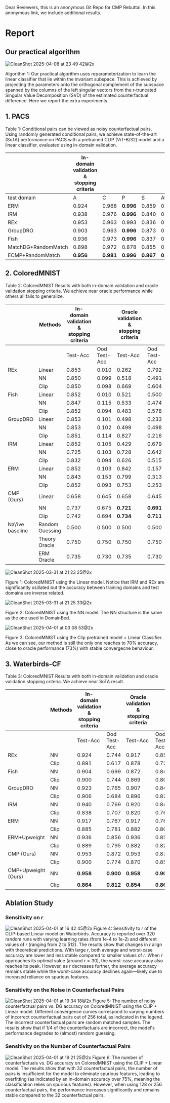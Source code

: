 Dear Reviewers, this is an anonymous Git Repo for CMP Rebuttal. In this anonymous link, we include additional results.
# Report
## Our practical algorithm
![CleanShot 2025-04-08 at 23 49 42@2x](https://github.com/user-attachments/assets/255776d9-284e-4fd8-9842-c4e1a2958168)




Algorithm 1: Our practical algorithm uses reparameterization to learn the linear classifier that lie within the invariant subspace. This is achieved by projecting the parameters onto the orthogonal complement of the subspace spanned by the columns of the left singular vectors from the r-truncated Singular Value Decomposition (SVD) of the estimated counterfactual difference.
Here we report the extra experiments.

## 1. PACS
Table 1: Conditional pairs can be viewed as noisy counterfactual pairs. Using randomly generated conditional pairs, we achieve state-of-the-art (SoTA) performance on PACS with a pretrained CLIP (ViT-B/32) model and a linear classifier, evaluated using in-domain validation.

||In-domain validation & stopping criteria|||||Oracle validation & stopping criteria|||||
|-|-|-|-|-|-|-|-|-|-|-|
|test domain|A|C|P|S|Avg|A|C|P|S|Avg|
|ERM|0.924|0.968|**0.996**|0.859|0.937|0.924|0.968|**0.996**|0.859|0.937|
|IRM|0.938|0.976|**0.996**|0.840|0.938|0.941|0.976|**0.996**|0.845|0.940|
|REx|0.953|0.963|0.993|0.836|0.936|0.953|0.975|**0.996**|0.845|0.942|
|GroupDRO|0.903|0.963|**0.996**|0.873|0.934|0.941|0.975|**0.996**|0.843|0.939|
|Fish|0.936|0.973|**0.996**|0.837|0.936|0.936|0.973|**0.996**|0.837|0.936|
|MatchDG+RandomMatch|0.898|0.972|0.878|0.855|0.901|0.923|0.973|0.973|0.836|0.926|
|ECMP+RandomMatch|**0.956**|**0.981**|**0.996**|**0.867**|**0.950**|**0.956**|**0.981**|**0.996**|**0.867**|**0.950**|


## 2. ColoredMNIST

Table 2: ColoredMNIST Results with both in-domain validation and oracle validation stopping criteria. We achieve near oracle performance while others all fails to generalize.

|                  | Methods         | In-domain validation & stopping criteria |              | Oracle validation & stopping criteria |              |
|------------------|-----------------|------------------------------------------|--------------|---------------------------------------|--------------|
|                  |                 | Test-Acc                                 | Ood Test-Acc | Test-Acc                              | Ood Test-Acc |
| REx              | Linear          | 0.853                                    | 0.010        | 0.262                                 | 0.792        |
|                  | NN              | 0.850                                    | 0.099        | 0.518                                 | 0.491        |
|                  | Clip            | 0.850                                    | 0.098        | 0.669                                 | 0.604        |
| Fish             | Linear          | 0.852                                    | 0.010        | 0.521                                 | 0.500        |
|                  | NN              | 0.847                                    | 0.115        | 0.533                                 | 0.474        |
|                  | Clip            | 0.852                                    | 0.094        | 0.483                                 | 0.578        |
| GroupDRO         | Linear          | 0.853                                    | 0.101        | 0.498                                 | 0.233        |
|                  | NN              | 0.853                                    | 0.102        | 0.499                                 | 0.498        |
|                  | Clip            | 0.851                                    | 0.114        | 0.827                                 | 0.216        |
| IRM              | Linear          | 0.852                                    | 0.105        | 0.429                                 | 0.679        |
|                  | NN              | 0.725                                    | 0.103        | 0.728                                 | 0.642        |
|                  | Clip            | 0.832                                    | 0.094        | 0.626                                 | 0.515        |
| ERM              | Linear          | 0.852                                    | 0.103        | 0.842                                 | 0.157        |
|                  | NN              | 0.843                                    | 0.153        | 0.799                                 | 0.313        |
|                  | Clip            | 0.852                                    | 0.093        | 0.753                                 | 0.253        |
| CMP  (Ours)     | Linear          | 0.658                                    | 0.645        | 0.658                                 | 0.645        |
|                  | NN              | 0.737                                    | 0.675        | **0.721**                             | **0.691**    |
|                  | Clip            | 0.742                                    | 0.694        | **0.734**                             | **0.711**    |
| Na\’ive baseline | Random Guessing | 0.500                                    | 0.500        | 0.500                                 | 0.500        |
|                  | Theory Oracle   | 0.750                                    | 0.750        | 0.750                                 | 0.750        |
|                  | ERM Oracle      | 0.735                                    | 0.730        | 0.735                                 | 0.730        |

![CleanShot 2025-03-31 at 21 23 25@2x](https://github.com/user-attachments/assets/5c34d80d-144c-4254-b755-93fc8884f6ca)

Figure 1: ColoredMNIST using the Linear model. Notice that IRM and REx are significantly osillated but the accuracy between training domains and test domains are inverse related.

![CleanShot 2025-03-31 at 21 25 33@2x](https://github.com/user-attachments/assets/b69ca6b8-c318-4b9d-8a61-00241558964e)

Figure 2: ColoredMNIST using the NN model. The NN structure is the same as the one used in DomainBed. 

![CleanShot 2025-04-01 at 03 08 53@2x](https://github.com/user-attachments/assets/a0e9d003-1df0-4739-9c3b-9b30dbb287c3)

Figure 3: ColoredMNIST using the Clip pretrained model + Linear Classifier. As we can see, our method is still the only one reaches to 70% accuracy, close to oracle performance (73%) with stable convergecne behaviour.

## 3. Waterbirds-CF
Table 3: ColoredMNIST Results with both in-domain validation and oracle validation stopping criteria. We achieve near SoTA result.

|               | Methods | In-domain validation & stopping criteria |              | Oracle validation & stopping criteria |              |
|---------------|---------|------------------------------------------|--------------|---------------------------------------|--------------|
|               |         | Test-Acc                                 | Ood Test-Acc | Test-Acc                              | Ood Test-Acc |
| REx           | NN      | 0.924                                    | 0.744        | 0.917                                 | 0.855        |
|               | Clip    | 0.891                                    | 0.617        | 0.878                                 | 0.729        |
| Fish          | NN      | 0.904                                    | 0.699        | 0.872                                 | 0.843        |
|               | Clip    | 0.900                                    | 0.744        | 0.869                                 | 0.805        |
| GroupDRO      | NN      | 0.923                                    | 0.765        | 0.907                                 | 0.842        |
|               | Clip    | 0.906                                    | 0.684        | 0.896                                 | 0.827        |
| IRM           | NN      | 0.940                                    | 0.769        | 0.920                                 | 0.849        |
|               | Clip    | 0.838                                    | 0.707        | 0.820                                 | 0.767        |
| ERM           | NN      | 0.917                                    | 0.767        | 0.917                                 | 0.767        |
|               | Clip    | 0.885                                    | 0.781        | 0.882                                 | 0.800        |
| ERM+Upweight  | NN      | 0.936                                    | 0.856        | 0.936                                 | 0.856        |
|               | Clip    | 0.889                                    | 0.795        | 0.882                                 | 0.829        |
| CMP  (Ours)           | NN      | 0.953                                    | 0.872       | 0.953                                | 0.872        |
|               | Clip    | 0.900                                    | 0.774        | 0.870                                | 0.853      |
| CMP+Upweight (Ours) | NN      | **0.958**                                    | **0.900**       | **0.958**                                 | **0.900**        |
|               | Clip    | **0.864**                                    | **0.812**        | **0.854**                                 | **0.860**        |


## Ablation Study

### Sensitivity on $r$
![CleanShot 2025-04-01 at 16 42 45@2x](https://github.com/user-attachments/assets/2505dc34-7b6a-4ce4-bcdc-f0fbbd84be4c)
Figure 4: Sensitivity to $r$ of the CLIP-based Linear model on Waterbirds. Accuracy is reported over 320 random runs with varying learning rates (from 1e-4 to 1e-2) and different values of $r$ (ranging from 2 to 512). The results show that changes in $r$ align with theoretical predictions. With large $r$, both average and worst-case accuracy are lower and less stable compared to smaller values of $r$. When $r$ approaches its optimal value (around $r=30$), the worst-case accuracy also reaches its peak. However, as $r$ decreases further, the average accuracy remains stable while the worst-case accuracy declines again—likely due to increased reliance on spurious features.
### Sensitivity on the Noise in Counterfactual Pairs
![CleanShot 2025-04-01 at 19 34 18@2x](https://github.com/user-attachments/assets/ac2b060e-0b74-45a1-9a96-f6ec1511f09e)
Figure 5: The number of noisy counterfactual pairs vs. DG accuracy on ColoredMNIST using the CLIP + Linear model. Different convergence curves correspond to varying numbers of incorrect counterfactual pairs out of 256 total, as indicated in the legend. The incorrect counterfactual pairs are random matched samples. The results show that if 1/4 of the counterfactuals are incorrect, the model's performance degrades to (almost) random guessing.
### Sensitivity on the Number of Counterfactual Pairs
![CleanShot 2025-04-01 at 19 21 25@2x](https://github.com/user-attachments/assets/0efa3e88-dc8c-46f7-937c-f1decbc5eeea)
Figure 6: The number of counterfactuals vs. DG accuracy on ColoredMNIST using the CLIP + Linear model. The results show that with 32 counterfactual pairs, the number of pairs is insufficient for the model to eliminate spurious features, leading to overfitting (as indicated by an in-domain accuracy over 75%, meaning the classification relies on spurious features). However, when using 128 or 256 counterfactual pairs, the performance increases significantly and remains stable compared to the 32 counterfactual pairs.

